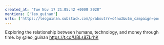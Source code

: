 ```yaml
---
created_at: "Tue Nov 17 21:05:42 +0000 2020"
mentions: ['leo_guinan']
urls: ['https://leoguinan.substack.com/p/about?r=c4nu3&utm_campaign=post&utm_medium=web&utm_source=twitter']
---
```


Exploring the relationship between humans, technology, and money through time. by @leo_guinan https://t.co/UBLs8ZLrhK